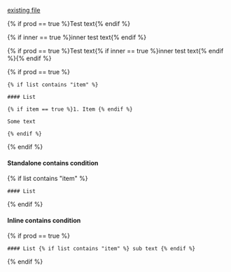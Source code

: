[existing file](./exists.md)
<!-- [missed file](./missed.md) -->
{% if prod == true %}Test text{% endif %}

{% if inner == true %}inner test text{% endif %}

{% if prod == true %}Test text{% if inner == true %}inner test text{% endif %}{% endif %}

{% if prod == true %}

    {% if list contains "item" %}

    #### List

    {% if item == true %}1. Item {% endif %}

    Some text

    {% endif %}

{% endif %}

#### Standalone contains condition

{% if list contains "item" %}

    #### List

{% endif %}

#### Inline contains condition

{% if  prod == true %}

    #### List {% if list contains "item" %} sub text {% endif %}

{% endif %}
